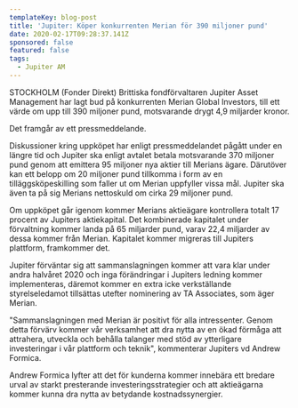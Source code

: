 ```yaml
---
templateKey: blog-post
title: 'Jupiter: Köper konkurrenten Merian för 390 miljoner pund'
date: 2020-02-17T09:28:37.141Z
sponsored: false
featured: false
tags:
  - Jupiter AM
---
```

STOCKHOLM (Fonder Direkt) Brittiska fondförvaltaren Jupiter Asset Management har lagt bud på konkurrenten Merian Global Investors, till ett värde om upp till 390 miljoner pund, motsvarande drygt 4,9 miljarder kronor.

Det framgår av ett pressmeddelande.

Diskussioner kring uppköpet har enligt pressmeddelandet pågått under en längre tid och Jupiter ska enligt avtalet betala motsvarande 370 miljoner pund genom att emittera 95 miljoner nya aktier till Merians ägare. Därutöver kan ett belopp om 20 miljoner pund tillkomma i form av en tilläggsköpeskilling som faller ut om Merian uppfyller vissa mål. Jupiter ska även ta på sig Merians nettoskuld om cirka 29 miljoner pund.

Om uppköpet går igenom kommer Merians aktieägare kontrollera totalt 17 procent av Jupiters aktiekapital. Det kombinerade kapitalet under förvaltning kommer landa på 65 miljarder pund, varav 22,4 miljarder av dessa kommer från Merian. Kapitalet kommer migreras till Jupiters plattform, framkommer det.

Jupiter förväntar sig att sammanslagningen kommer att vara klar under andra halvåret 2020 och inga förändringar i Jupiters ledning kommer implementeras, däremot kommer en extra icke verkställande styrelseledamot tillsättas utefter nominering av TA Associates, som äger Merian.

"Sammanslagningen med Merian är positivt för alla intressenter. Genom detta förvärv kommer vår verksamhet att dra nytta av en ökad förmåga att attrahera, utveckla och behålla talanger med stöd av ytterligare investeringar i vår plattform och teknik", kommenterar Jupiters vd Andrew Formica.

Andrew Formica lyfter att det för kunderna kommer innebära ett bredare urval av starkt presterande investeringsstrategier och att aktieägarna kommer kunna dra nytta av betydande kostnadssynergier.
